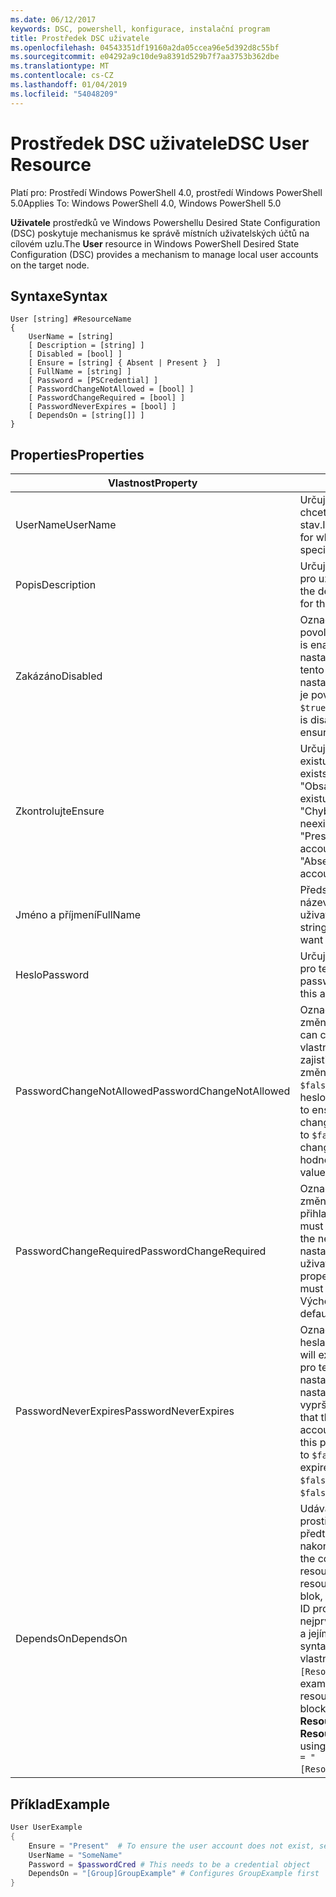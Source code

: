 ```yaml
---
ms.date: 06/12/2017
keywords: DSC, powershell, konfigurace, instalační program
title: Prostředek DSC uživatele
ms.openlocfilehash: 04543351df19160a2da05ccea96e5d392d8c55bf
ms.sourcegitcommit: e04292a9c10de9a8391d529b7f7aa3753b362dbe
ms.translationtype: MT
ms.contentlocale: cs-CZ
ms.lasthandoff: 01/04/2019
ms.locfileid: "54048209"
---
```

# <a name="dsc-user-resource"></a><span data-ttu-id="e6082-103">Prostředek DSC uživatele</span><span class="sxs-lookup"><span data-stu-id="e6082-103">DSC User Resource</span></span>

<span data-ttu-id="e6082-104">Platí pro: Prostředí Windows PowerShell 4.0, prostředí Windows PowerShell 5.0</span><span class="sxs-lookup"><span data-stu-id="e6082-104">Applies To: Windows PowerShell 4.0, Windows PowerShell 5.0</span></span>

<span data-ttu-id="e6082-105">**Uživatele** prostředků ve Windows Powershellu Desired State Configuration (DSC) poskytuje mechanismus ke správě místních uživatelských účtů na cílovém uzlu.</span><span class="sxs-lookup"><span data-stu-id="e6082-105">The **User** resource in Windows PowerShell Desired State Configuration (DSC) provides a mechanism to manage local user accounts on the target node.</span></span>

## <a name="syntax"></a><span data-ttu-id="e6082-106">Syntaxe</span><span class="sxs-lookup"><span data-stu-id="e6082-106">Syntax</span></span>

```
User [string] #ResourceName
{
    UserName = [string]
    [ Description = [string] ]
    [ Disabled = [bool] ]
    [ Ensure = [string] { Absent | Present }  ]
    [ FullName = [string] ]
    [ Password = [PSCredential] ]
    [ PasswordChangeNotAllowed = [bool] ]
    [ PasswordChangeRequired = [bool] ]
    [ PasswordNeverExpires = [bool] ]
    [ DependsOn = [string[]] ]
}
```

## <a name="properties"></a><span data-ttu-id="e6082-107">Properties</span><span class="sxs-lookup"><span data-stu-id="e6082-107">Properties</span></span>

|  <span data-ttu-id="e6082-108">Vlastnost</span><span class="sxs-lookup"><span data-stu-id="e6082-108">Property</span></span>  |  <span data-ttu-id="e6082-109">Popis</span><span class="sxs-lookup"><span data-stu-id="e6082-109">Description</span></span>   |
|---|---|
| <span data-ttu-id="e6082-110">UserName</span><span class="sxs-lookup"><span data-stu-id="e6082-110">UserName</span></span>| <span data-ttu-id="e6082-111">Určuje název účtu, pro které chcete zajistit určitý stav.</span><span class="sxs-lookup"><span data-stu-id="e6082-111">Indicates the account name for which you want to ensure a specific state.</span></span>|
| <span data-ttu-id="e6082-112">Popis</span><span class="sxs-lookup"><span data-stu-id="e6082-112">Description</span></span>| <span data-ttu-id="e6082-113">Určuje popis, který chcete použít pro uživatelský účet.</span><span class="sxs-lookup"><span data-stu-id="e6082-113">Indicates the description you want to use for the user account.</span></span>|
| <span data-ttu-id="e6082-114">Zakázáno</span><span class="sxs-lookup"><span data-stu-id="e6082-114">Disabled</span></span>| <span data-ttu-id="e6082-115">Označuje, zda je účet povolen.</span><span class="sxs-lookup"><span data-stu-id="e6082-115">Indicates if the account is enabled.</span></span> <span data-ttu-id="e6082-116">Tuto vlastnost nastavte na `$true` zajistit, že tento účet je zakázaný a nastavte ho na `$false` ujistěte, že je povolena.</span><span class="sxs-lookup"><span data-stu-id="e6082-116">Set this property to `$true` to ensure that this account is disabled, and set it to `$false` to ensure that it is enabled.</span></span>|
| <span data-ttu-id="e6082-117">Zkontrolujte</span><span class="sxs-lookup"><span data-stu-id="e6082-117">Ensure</span></span>| <span data-ttu-id="e6082-118">Určuje, jestli účet existuje.</span><span class="sxs-lookup"><span data-stu-id="e6082-118">Indicates if the account exists.</span></span> <span data-ttu-id="e6082-119">Nastavte tuto vlastnost na "Obsahuje" Ujistěte se, že existuje účet a nastavte ho na "Chybí" Ujistěte se, že účet neexistuje.</span><span class="sxs-lookup"><span data-stu-id="e6082-119">Set this property to "Present" to ensure that the account exists, and set it to "Absent" to ensure that the account does not exist.</span></span>|
| <span data-ttu-id="e6082-120">Jméno a příjmení</span><span class="sxs-lookup"><span data-stu-id="e6082-120">FullName</span></span>| <span data-ttu-id="e6082-121">Představuje řetězec s úplný název, který chcete použít pro uživatelský účet.</span><span class="sxs-lookup"><span data-stu-id="e6082-121">Represents a string with the full name you want to use for the user account.</span></span>|
| <span data-ttu-id="e6082-122">Heslo</span><span class="sxs-lookup"><span data-stu-id="e6082-122">Password</span></span>| <span data-ttu-id="e6082-123">Určuje heslo, které chcete použít pro tento účet.</span><span class="sxs-lookup"><span data-stu-id="e6082-123">Indicates the password you want to use for this account.</span></span> |
| <span data-ttu-id="e6082-124">PasswordChangeNotAllowed</span><span class="sxs-lookup"><span data-stu-id="e6082-124">PasswordChangeNotAllowed</span></span>| <span data-ttu-id="e6082-125">Označuje, pokud uživatel může změnit heslo.</span><span class="sxs-lookup"><span data-stu-id="e6082-125">Indicates if the user can change the password.</span></span> <span data-ttu-id="e6082-126">Tuto vlastnost nastavte na `$true` zajistit, že uživatel nemůže změnit heslo a nastavte ho na `$false` aby uživatel mohl změnit heslo.</span><span class="sxs-lookup"><span data-stu-id="e6082-126">Set this property to `$true` to ensure that the user cannot change the password, and set it to `$false` to allow the user to change the password.</span></span> <span data-ttu-id="e6082-127">Výchozí hodnota je `$false`.</span><span class="sxs-lookup"><span data-stu-id="e6082-127">The default value is `$false`.</span></span>|
| <span data-ttu-id="e6082-128">PasswordChangeRequired</span><span class="sxs-lookup"><span data-stu-id="e6082-128">PasswordChangeRequired</span></span>| <span data-ttu-id="e6082-129">Označuje, pokud uživatel musí změnit heslo při příštím přihlašování.</span><span class="sxs-lookup"><span data-stu-id="e6082-129">Indicates if the user must change the password at the next sign in.</span></span> <span data-ttu-id="e6082-130">Tuto vlastnost nastavte na `$true` Pokud musí uživatel změnit heslo.</span><span class="sxs-lookup"><span data-stu-id="e6082-130">Set this property to `$true` if the user must change the password.</span></span> <span data-ttu-id="e6082-131">Výchozí hodnota je `$true`.</span><span class="sxs-lookup"><span data-stu-id="e6082-131">The default value is `$true`.</span></span>|
| <span data-ttu-id="e6082-132">PasswordNeverExpires</span><span class="sxs-lookup"><span data-stu-id="e6082-132">PasswordNeverExpires</span></span>| <span data-ttu-id="e6082-133">Označuje, pokud vyprší platnost hesla.</span><span class="sxs-lookup"><span data-stu-id="e6082-133">Indicates if the password will expire.</span></span> <span data-ttu-id="e6082-134">K zajištění, že heslo pro tento účet nikdy nevyprší, nastavte tuto vlastnost na `$true`a nastavte ho na `$false` Pokud vyprší platnost hesla.</span><span class="sxs-lookup"><span data-stu-id="e6082-134">To ensure that the password for this account will never expire, set this property to `$true`, and set it to `$false` if the password will expire.</span></span> <span data-ttu-id="e6082-135">Výchozí hodnota je `$false`.</span><span class="sxs-lookup"><span data-stu-id="e6082-135">The default value is `$false`.</span></span>|
| <span data-ttu-id="e6082-136">DependsOn</span><span class="sxs-lookup"><span data-stu-id="e6082-136">DependsOn</span></span> | <span data-ttu-id="e6082-137">Udává, že konfigurace jiný prostředek musí spouštět předtím, než je tento prostředek nakonfigurován.</span><span class="sxs-lookup"><span data-stu-id="e6082-137">Indicates that the configuration of another resource must run before this resource is configured.</span></span> <span data-ttu-id="e6082-138">Pokud blok, který chcete spustit skript ID prostředku konfigurace nejprve je třeba **ResourceName** a jejím typem je **ResourceType**, syntaxe pro použití této vlastnosti je `DependsOn = "[ResourceType]ResourceName"`.</span><span class="sxs-lookup"><span data-stu-id="e6082-138">For example, if the ID of the resource configuration script block that you want to run first is **ResourceName** and its type is **ResourceType**, the syntax for using this property is `DependsOn = "[ResourceType]ResourceName"`.</span></span>|

## <a name="example"></a><span data-ttu-id="e6082-139">Příklad</span><span class="sxs-lookup"><span data-stu-id="e6082-139">Example</span></span>

```powershell
User UserExample
{
    Ensure = "Present"  # To ensure the user account does not exist, set Ensure to "Absent"
    UserName = "SomeName"
    Password = $passwordCred # This needs to be a credential object
    DependsOn = "[Group]GroupExample" # Configures GroupExample first
}
```